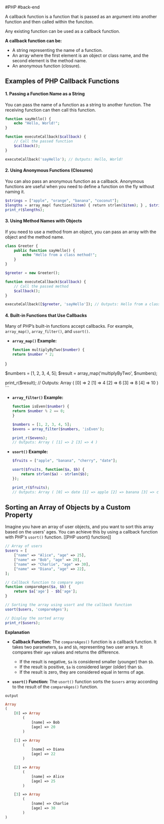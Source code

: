 #PHP #back-end 

A callback function is a function that is passed as an argument into another function and then called within the funciton.

Any existing function can be used as a callback function.

**A callback function can be:**
- A string representing the name of a function.
- An array where the first element is an object or class name, and the second element is the method name.
- An anonymous function (closure).

## Examples of PHP Callback Functions

#### **1. Passing a Function Name as a String**

You can pass the name of a function as a string to another function. The receiving function can then call this function.

```php
function sayHello() {
    echo "Hello, World!";
}

function executeCallback($callback) {
    // Call the passed function
    $callback();
}

executeCallback('sayHello'); // Outputs: Hello, World!
```

#### 2. Using Anonymous Functions (Closures)
You can also pass an anonymous function as a callback. Anonymous functions are useful when you need to define a function on the fly without naming it.

```php
$strings = ["apple", "orange", "banana", "coconut"];  
$lengths = array_map( function($item) { return strlen($item); } , $strings);  
print_r($lengths);  
```

#### 3. Using Method Names with Objects

If you need to use a method from an object, you can pass an array with the object and the method name.
```php
class Greeter {
    public function sayHello() {
        echo "Hello from a class method!";
    }
}

$greeter = new Greeter();

function executeCallback($callback) {
    // Call the passed method
    $callback();
}

executeCallback([$greeter, 'sayHello']); // Outputs: Hello from a class method!
```

#### **4. Built-in Functions that Use Callbacks**
Many of PHP’s built-in functions accept callbacks. For example, `array_map()`, `array_filter()`, and `usort()`.

- **`array_map()` Example:**
	```php
	function multiplyByTwo($number) {
    return $number * 2;
}

$numbers = [1, 2, 3, 4, 5];
$result = array_map('multiplyByTwo', $numbers);

print_r($result);
// Outputs: Array ( [0] => 2 [1] => 4 [2] => 6 [3] => 8 [4] => 10 )
	```

- **`array_filter()` Example:**
	```php
	function isEven($number) {
    return $number % 2 == 0;
	}
	
	$numbers = [1, 2, 3, 4, 5];
	$evens = array_filter($numbers, 'isEven');
	
	print_r($evens);
	// Outputs: Array ( [1] => 2 [3] => 4 )
	
	```

- **`usort()` Example:**
	```php
	$fruits = ["apple", "banana", "cherry", "date"];

	usort($fruits, function($a, $b) {
	    return strlen($a) - strlen($b);
	});
	
	print_r($fruits);
	// Outputs: Array ( [0] => date [1] => apple [2] => banana [3] => cherry )
	```


## Sorting an Array of Objects by a Custom Property
Imagine you have an array of user objects, and you want to sort this array based on the users' ages. You can achieve this by using a callback function with PHP's `usort()` function.
[[PHP usort() function]]

```php
// Array of users
$users = [
    ["name" => "Alice", "age" => 25],
    ["name" => "Bob", "age" => 20],
    ["name" => "Charlie", "age" => 30],
    ["name" => "Diana", "age" => 22],
];

// Callback function to compare ages
function compareAges($a, $b) {
    return $a['age'] - $b['age'];
}

// Sorting the array using usort and the callback function
usort($users, 'compareAges');

// Display the sorted array
print_r($users);
```
**Explanation**
- **Callback Function:** The `compareAges()` function is a callback function. It takes two parameters, `$a` and `$b`, representing two user arrays. It compares their `age` values and returns the difference.
    
    - If the result is negative, `$a` is considered smaller (younger) than `$b`.
    - If the result is positive, `$a` is considered larger (older) than `$b`.
    - If the result is zero, they are considered equal in terms of age.
- **`usort()` Function:** The `usort()` function sorts the `$users` array according to the result of the `compareAges()` function.

`output`
```php
Array
(
    [0] => Array
        (
            [name] => Bob
            [age] => 20
        )

    [1] => Array
        (
            [name] => Diana
            [age] => 22
        )

    [2] => Array
        (
            [name] => Alice
            [age] => 25
        )

    [3] => Array
        (
            [name] => Charlie
            [age] => 30
        )
)
```

